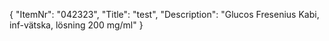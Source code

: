 {
  "ItemNr": "042323",
  "Title": "test",
  "Description": "Glucos Fresenius Kabi, inf-vätska, lösning 200 mg/ml"
}